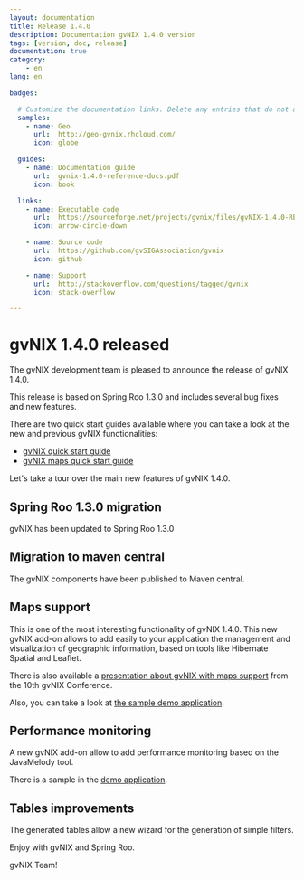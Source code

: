 ```yaml
---
layout: documentation
title: Release 1.4.0
description: Documentation gvNIX 1.4.0 version
tags: [version, doc, release]
documentation: true
category:
    - en
lang: en

badges:

  # Customize the documentation links. Delete any entries that do not apply.
  samples:
    - name: Geo
      url:  http://geo-gvnix.rhcloud.com/
      icon: globe

  guides:
    - name: Documentation guide
      url:  gvnix-1.4.0-reference-docs.pdf
      icon: book

  links:
    - name: Executable code
      url:  https://sourceforge.net/projects/gvnix/files/gvNIX-1.4.0-RELEASE.zip/download
      icon: arrow-circle-down

    - name: Source code
      url:  https://github.com/gvSIGAssociation/gvnix
      icon: github

    - name: Support
      url:  http://stackoverflow.com/questions/tagged/gvnix
      icon: stack-overflow

---
```


# gvNIX 1.4.0 released

The gvNIX development team is pleased to announce the release of gvNIX 1.4.0.

This release is based on Spring Roo 1.3.0 and includes several bug fixes
and new features.

There are two quick start guides available where you can take a look at the new and previous gvNIX functionalities:

* [gvNIX quick start guide](https://github.com/DISID/gvnix-samples/tree/master/quickstart-app)
* [gvNIX maps quick start guide](https://github.com/DISID/gvnix-samples/tree/master/quickstart-geo-app)

Let's take a tour over the main new features of gvNIX 1.4.0.

## Spring Roo 1.3.0 migration

gvNIX has been updated to Spring Roo 1.3.0

## Migration to maven central

The gvNIX components have been published to Maven central.

## Maps support

This is one of the most interesting functionality of gvNIX 1.4.0. This new gvNIX add-on allows to add easily to your application the management and visualization of geographic information, based on tools like Hibernate Spatial and Leaflet.

There is also available a [presentation about gvNIX with maps support](https://www.youtube.com/watch?list=UU9kijk0NwJVYXmktBJioXig&feature=player_detailpage&v=-mkJcAjH1tc#t=41) from the 10th gvNIX Conference.

Also, you can take a look at [the sample demo application](http://geo-gvnix.rhcloud.com/mapview).

## Performance monitoring

A new gvNIX add-on allow to add performance monitoring based on the JavaMelody tool.

There is a sample in the [demo application](http://geo-gvnix.rhcloud.com/monitoring).

## Tables improvements

The generated tables allow a new wizard for the generation of simple filters.

Enjoy with gvNIX and Spring Roo.

gvNIX Team!
